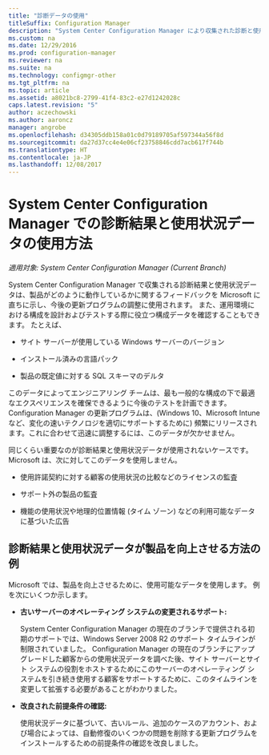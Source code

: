 ```yaml
---
title: "診断データの使用"
titleSuffix: Configuration Manager
description: "System Center Configuration Manager により収集された診断と使用状況データを Microsoft が使用する方法について説明します。"
ms.custom: na
ms.date: 12/29/2016
ms.prod: configuration-manager
ms.reviewer: na
ms.suite: na
ms.technology: configmgr-other
ms.tgt_pltfrm: na
ms.topic: article
ms.assetid: a8021bc8-2799-41f4-83c2-e27d1242028c
caps.latest.revision: "5"
author: aczechowski
ms.author: aaroncz
manager: angrobe
ms.openlocfilehash: d34305ddb158a01c0d79189705af597344a56f8d
ms.sourcegitcommit: da27d37cc4e4e06cf23758846cdd7acb617f744b
ms.translationtype: HT
ms.contentlocale: ja-JP
ms.lasthandoff: 12/08/2017
---
```

# <a name="how-diagnostics-and-usage-data-is-used-for-system-center-configuration-manager"></a>System Center Configuration Manager での診断結果と使用状況データの使用方法

*適用対象: System Center Configuration Manager (Current Branch)*

System Center Configuration Manager で収集される診断結果と使用状況データは、製品がどのように動作しているかに関するフィードバックを Microsoft に直ちに示し、今後の更新プログラムの調整に使用されます。 また、運用環境における構成を設計およびテストする際に役立つ構成データを確認することもできます。 たとえば、  

-   サイト サーバーが使用している Windows サーバーのバージョン  

-   インストール済みの言語パック  

-   製品の既定値に対する SQL スキーマのデルタ  

このデータによってエンジニアリング チームは、最も一般的な構成の下で最適なエクスペリエンスを確保できるように今後のテストを計画できます。 Configuration Manager の更新プログラムは、(Windows 10、Microsoft Intune など、変化の速いテクノロジを適切にサポートするために) 頻繁にリリースされます。これに合わせて迅速に調整するには、このデータが欠かせません。  

同じくらい重要なのが診断結果と使用状況データが使用されないケースです。 Microsoft は、次に対してこのデータを使用しません。  

-   使用許諾契約に対する顧客の使用状況の比較などのライセンスの監査  

-   サポート外の製品の監査  

-   機能の使用状況や地理的位置情報 (タイム ゾーン) などの利用可能なデータに基づいた広告  

##  <a name="bkmk_improve"></a> 診断結果と使用状況データが製品を向上させる方法の例  
Microsoft では、製品を向上させるために、使用可能なデータを使用します。 例を次にいくつか示します。  

-   **古いサーバーのオペレーティング システムの変更されるサポート:**  

     System Center Configuration Manager の現在のブランチで提供される初期のサポートでは、Windows Server 2008 R2 のサポート タイムラインが制限されていました。 Configuration Manager の現在のブランチにアップグレードした顧客からの使用状況データを調べた後、サイト サーバーとサイト システムの役割をホストするためにこのサーバーのオペレーティング システムを引き続き使用する顧客をサポートするために、このタイムラインを変更して拡張する必要があることがわかりました。  

-   **改良された前提条件の確認:**  

     使用状況データに基づいて、古いルール、追加のケースのアカウント、および場合によっては、自動修復のいくつかの問題を削除する更新プログラムをインストールするための前提条件の確認を改良しました。  
